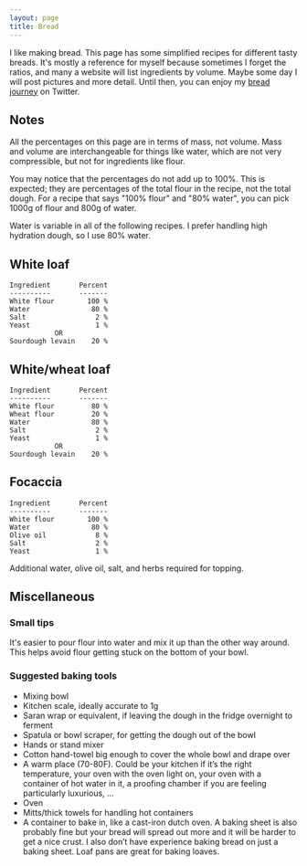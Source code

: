 ```yaml
---
layout: page
title: Bread
---
```


I like making bread. This page has some simplified recipes for different tasty
breads. It's mostly a reference for myself because sometimes I forget the
ratios, and many a website will list ingredients by volume. Maybe some day I
will post pictures and more detail. Until then, you can enjoy my [bread
journey](https://twitter.com/tekknolagi/status/1201209094259888128) on Twitter.

## Notes

All the percentages on this page are in terms of mass, not volume. Mass and
volume are interchangeable for things like water, which are not very
compressible, but not for ingredients like flour.

You may notice that the percentages do not add up to 100%. This is expected;
they are percentages of the total flour in the recipe, not the total dough. For
a recipe that says "100% flour" and "80% water", you can pick 1000g of flour
and 800g of water.

Water is variable in all of the following recipes. I prefer handling high
hydration dough, so I use 80% water.

## White loaf

```
Ingredient       Percent
----------       -------
White flour        100 %
Water               80 %
Salt                 2 %
Yeast                1 %
           OR
Sourdough levain    20 %
```

## White/wheat loaf

```
Ingredient       Percent
----------       -------
White flour         80 %
Wheat flour         20 %
Water               80 %
Salt                 2 %
Yeast                1 %
           OR
Sourdough levain    20 %
```

## Focaccia

```
Ingredient       Percent
----------       -------
White flour        100 %
Water               80 %
Olive oil            8 %
Salt                 2 %
Yeast                1 %
```

Additional water, olive oil, salt, and herbs required for topping.

## Miscellaneous

### Small tips

It's easier to pour flour into water and mix it up than the other way around.
This helps avoid flour getting stuck on the bottom of your bowl.

### Suggested baking tools

* Mixing bowl
* Kitchen scale, ideally accurate to 1g
* Saran wrap or equivalent, if leaving the dough in the fridge overnight to
  ferment
* Spatula or bowl scraper, for getting the dough out of the bowl
* Hands or stand mixer
* Cotton hand-towel big enough to cover the whole bowl and drape over
* A warm place (70-80F). Could be your kitchen if it’s the right temperature,
  your oven with the oven light on, your oven with a container of hot water in
  it, a proofing chamber if you are feeling particularly luxurious, ...
* Oven
* Mitts/thick towels for handling hot containers
* A container to bake in, like a cast-iron dutch oven. A baking sheet is also
  probably fine but your bread will spread out more and it will be harder to
  get a nice crust. I also don’t have experience baking bread on just a baking
  sheet. Loaf pans are great for baking loaves.
